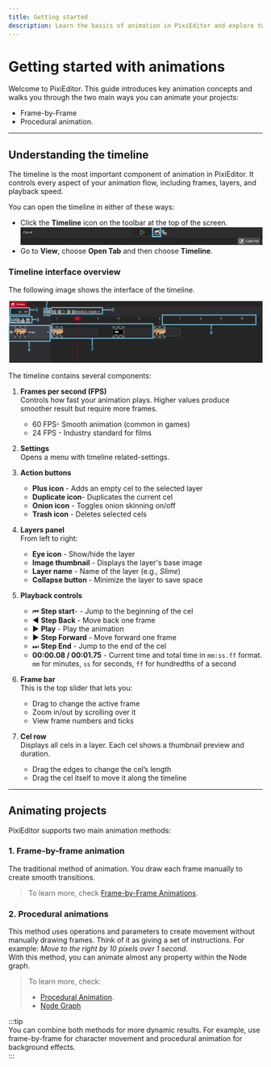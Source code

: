 ```yaml
---
title: Getting started
description: Learn the basics of animation in PixiEditor and explore two main approaches to animating your projects
---
```



# Getting started with animations
Welcome to PixiEditor. This guide introduces key animation concepts and walks you through the two main ways you can animate your projects:   
- Frame-by-Frame
- Procedural animation.

---

## Understanding the timeline

The timeline is the most important component of animation in PixiEditor. It controls every aspect of your animation flow, including frames, layers, and playback speed.

You can open the timeline in either of these ways:
- Click the **Timeline** icon on the toolbar at the top of the screen.  
    ![The timeline icon](./img/timeline-icon.png "The timeline icon")
- Go to **View**, choose **Open Tab** and then choose **Timeline**.

### Timeline interface overview
The following image shows the interface of the timeline.

![The timeline interface](./img/annotated-timeline.png "The timeline interface")

The timeline contains several components:

1. **Frames per second (FPS)**  
    Controls how fast your animation plays. Higher values produce smoother result but require more frames.
    - 60 FPS- Smooth animation (common in games)  
    - 24 FPS - Industry standard for films 

2. **Settings**  
    Opens a menu with timeline related-settings.

3. **Action buttons**  
    - **Plus icon** - Adds an empty cel to the selected layer
    - **Duplicate icon**- Duplicates the current cel
    - **Onion icon** - Toggles onion skinning on/off
    - **Trash icon** - Deletes selected cels

4. **Layers panel**  
    From left to right:
    - **Eye icon** - Show/hide the layer
    - **Image thumbnail** - Displays the layer's base image
    - **Layer name** - Name of the layer (e.g., *Slime*)  
    - **Collapse button** - Minimize the layer to save space

5. **Playback controls**  
    -  ⏮ **Step start**- - Jump to the beginning of the cel  
    - ◀ **Step Back** - Move back one frame  
    - ▶ **Play** - Play the animation  
    - ▶ **Step Forward** - Move forward one frame  
    - ⏭ **Step End** - Jump to the end of the cel  
    - **00:00.08 / 00:01.75** - Current time and total time in `mm:ss.ff` format. `mm` for minutes, `ss` for seconds, `ff` for hundredths of a second  

6. **Frame bar**   
    This is the top slider that lets you:
   - Drag to change the active frame  
   - Zoom in/out by scrolling over it
   - View frame numbers and ticks

7. **Cel row**  
    Displays all cels in a layer. Each cel shows a thumbnail preview and duration.  
   - Drag the edges to change the cel’s length  
   - Drag the cel itself to move it along the timeline  

---

## Animating projects
PixiEditor supports two main animation methods:

### 1. Frame-by-frame animation

The traditional method of animation. You draw each frame manually to create smooth transitions.

> To learn more, check [Frame-by-Frame Animations](https://pixieditor.net/docs/usage/animating/frame-by-frame/). 



### 2. Procedural animations
This method uses operations and parameters to create movement without manually drawing frames. 
Think of it as giving a set of instructions. 
For example: *Move to the right by 10 pixels over 1 second.*  
With this method, you can animate almost any property within the Node graph.  

> To learn more, check: 
> - [Procedural Animation](https://pixieditor.net/docs/usage/animating/procedural/).  
> - [Node Graph](https://pixieditor.net/docs/usage/node-graph/getting-started-with-node-graph)


:::tip  
You can combine both methods for more dynamic results. For example, use frame-by-frame for character movement and procedural animation for background effects.   
:::